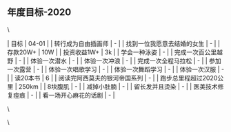 年度目标-2020
---------------------------

\\

| 目标                         | 04-01 |
| 转行成为自由插画师           | -     |
| 找到一位我愿意去结婚的女生   | -     |
| 存款20W+                     | 10W   |
| 投资收益1W+                  | 3k    |
| 学会一种泳姿                 | -     |
| 完成一次百公里越野           | -     |
| 体验一次潜水                 | -     |
| 体验一次冲浪                 | -     |
| 完成一次全程马拉松           | -     |
| 参加一次露营                 | -     |
| 体验一次唱歌学习             | -     |
| 体验一次舞蹈学习             | -     |
| 体验一次汉服                 | -     |
| 读20本书                     | 6     |
| 阅读完阿西莫夫的银河帝国系列 | -     |
| 跑步总里程超过2020公里       | 250km |
| 8块腹肌                      | -     |
| 减掉小肚腩                   | -     |
| 留长发并且烫染               | -     |
| 医美技术修复痘痕             | -     |
| 看一场开心麻花的话剧         | -     |

\\

\\
